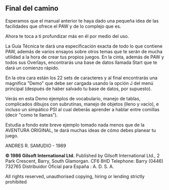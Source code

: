 ## Final del camino

Esperamos que el manual anterior te haya dado una pequeña idea de las facilidades que ofrece el PAW y de lo complejo que es.

Ahora te toca a ti profundizar más en él por medio del uso.

La Guía Técnica te dará una especificación exacta de todo lo que contiene PAW, además de varios ensayos sobre otros temas que te serán de mucha utilidad a la hora de crear tus propios juegos. En la cinta, además de PAW y todos sus Overlays, encontrarás una base de datos llamada Start que te dará un comienzo rápido.

En la otra cara están los 22 sets de caracteres y al final encontrarás una magnifica "Demo" que debe ser cargada usando la opción J del menú principal (después de haber salvado tu base de datos, por supuesto).

Verás en esta Demo ejemplos de vocabulario, manejo de tablas, complicados dibujos con subrutinas, manejo de objetos (lleno y vacío), e incluso un simpático PSI al cual deberás aprender a hablar entre comillas (decir "como te llamas").

Estudia a fondo este breve ejemplo tomado nada menos que de la AVENTURA ORIGINAL, te dará muchas ideas de cómo debes planear tu juego.

ANDRES R. SAMUDIO - 1989

**© 1986 Gilsoft International Ltd.**
Published by Gilsoft International Ltd.,
2 Park Crescent, Barry, South Glamorgan. CF6 8HD
Telephone: Barry (0446) 732765
Distribuidor Oficial para España : A. D. S. A.

All rights reserved, unauthorised copying, hiring or lending strictly prohibited
